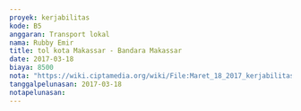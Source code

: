```yaml
---
proyek: kerjabilitas
kode: B5
anggaran: Transport lokal
nama: Rubby Emir
title: tol kota Makassar - Bandara Makassar
date: 2017-03-18
biaya: 8500
nota: "https://wiki.ciptamedia.org/wiki/File:Maret_18_2017_kerjabilitas_B5_tol_1_rubby.jpg"
tanggalpelunasan: 2017-03-18
notapelunasan:
---
```


